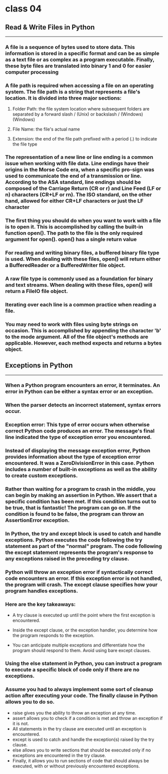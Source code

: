 # class 04

## Read & Write Files in Python

----------------

### A file is a sequence of bytes used to store data. This information is stored in a specific format and can be as simple as a text file or as complex as a program executable. Finally, these byte files are translated into binary 1 and 0 for easier computer processing

### A file path is required when accessing a file on an operating system. The file path is a string that represents a file's location. It is divided into three major sections:

1. Folder Path: the file system location where subsequent folders are separated by a forward slash / (Unix) or backslash / (Windows) (Windows)

2. File Name: the file's actual name

3. Extension: the end of the file path prefixed with a period (.) to indicate the file type

### The representation of a new line or line ending is a common issue when working with file data. Line endings have their origins in the Morse Code era, when a specific pro-sign was used to communicate the end of a transmission or line. According to the ASA standard, line endings should be composed of the Carriage Return (CR or r) and Line Feed (LF or n) characters (CR+LF or rn). The ISO standard, on the other hand, allowed for either CR+LF characters or just the LF character

### The first thing you should do when you want to work with a file is to open it. This is accomplished by calling the built-in function open(). The path to the file is the only required argument for open(). open() has a single return value

### For reading and writing binary files, a buffered binary file type is used. When dealing with these files, open() will return either a BufferedReader or a BufferedWriter file object.

### A raw file type is commonly used as a foundation for binary and text streams. When dealing with these files, open() will return a FileIO file object.

### Iterating over each line is a common practice when reading a file.

### You may need to work with files using byte strings on occasion. This is accomplished by appending the character 'b' to the mode argument. All of the file object's methods are applicable. However, each method expects and returns a bytes object.

## Exceptions in Python

----------------

### When a Python program encounters an error, it terminates. An error in Python can be either a syntax error or an exception.

### When the parser detects an incorrect statement, syntax errors occur.

### Exception error: This type of error occurs when otherwise correct Python code produces an error. The message's final line indicated the type of exception error you encountered.

### Instead of displaying the message exception error, Python provides information about the type of exception error encountered. It was a ZeroDivisionError in this case. Python includes a number of built-in exceptions as well as the ability to create custom exceptions.

### Rather than waiting for a program to crash in the middle, you can begin by making an assertion in Python. We assert that a specific condition has been met. If this condition turns out to be true, that is fantastic! The program can go on. If the condition is found to be false, the program can throw an AssertionError exception.

### In Python, the try and except block is used to catch and handle exceptions. Python executes the code following the try statement as part of the "normal" program. The code following the except statement represents the program's response to any exceptions raised in the preceding try clause.

### Python will throw an exception error if syntactically correct code encounters an error. If this exception error is not handled, the program will crash. The except clause specifies how your program handles exceptions.

### Here are the key takeaways:

- A try clause is executed up until the point where the first exception is encountered.

- Inside the except clause, or the exception handler, you determine how the program responds to the exception.

- You can anticipate multiple exceptions and differentiate how the program should respond to them.
Avoid using bare except clauses.

### Using the else statement in Python, you can instruct a program to execute a specific block of code only if there are no exceptions.

### Assume you had to always implement some sort of cleanup action after executing your code. The finally clause in Python allows you to do so.

- raise gives you the ability to throw an exception at any time.
- assert allows you to check if a condition is met and throw an exception if it is not.
- All statements in the try clause are executed until an exception is encountered.
- except is used to catch and handle the exception(s) raised by the try clause.
- else allows you to write sections that should be executed only if no exceptions are encountered in the try clause.
- Finally, it allows you to run sections of code that should always be executed, with or without previously encountered exceptions.
